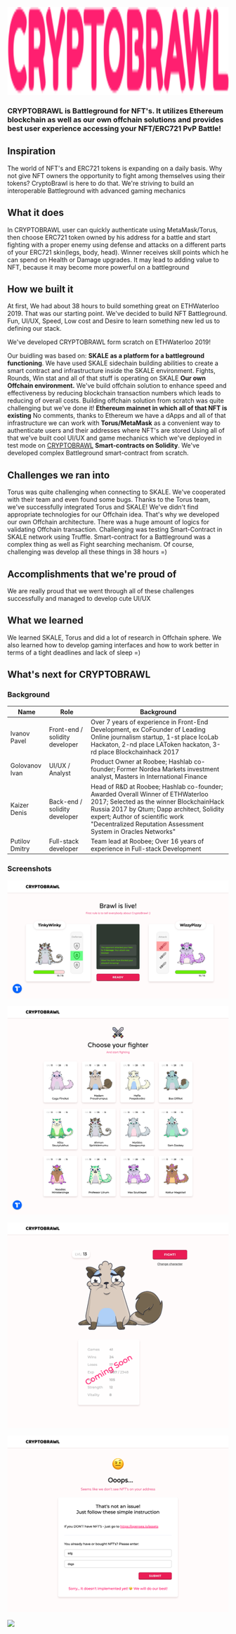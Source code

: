 <p align="center">
  <img src="https://github.com/RoobeeETHWaterloo/Contracts/blob/master/assets/CRYPTOBRAWL.svg" height="200" />
</p>

### CRYPTOBRAWL is Battleground for NFT's. It utilizes Ethereum blockchain as well as our own offchain solutions and provides best user experience accessing your NFT/ERC721 PvP Battle!

## Inspiration

The world of NFT's and ERC721 tokens is expanding on a daily basis. Why not give NFT owners the opportunity to fight among themselves using their tokens? CryptoBrawl is here to do that. We're striving to build an interoperable Battleground with advanced gaming mechanics

## What it does

In CRYPTOBRAWL user can quickly authenticate using MetaMask/Torus, then choose ERC721 token owned by his address for a battle and start fighting with a proper enemy using defense and attacks on a different parts of your ERC721 skin(legs, body, head). Winner receives skill points which he can spend on Health or Damage upgrades. It may lead to adding value to NFT, because it may become more powerful on a battleground 

## How we built it

At first, We had about 38 hours to build something great on ETHWaterloo 2019. That was our starting point.
We've decided to build NFT Battleground. Fun, UI/UX, Speed, Low cost and Desire to learn something new led us to defining our stack. 

We've developed CRYPTOBRAWL form scratch on ETHWaterloo 2019!

Our buidling was based on:
**SKALE as a platform for a battleground functioning**. We have used SKALE sidechain building abilities to create a smart contract and infrastructure inside the SKALE environment. Fights, Rounds, Win stat and all of that stuff is operating on SKALE
**Our own Offchain environment.** We've build offchain solution to enhance speed and effectiveness by reducing blockchain transaction numbers which leads to reducing of overall costs. Building offchain solution from scratch was quite challenging but we've done it!
**Ethereum mainnet in which all of that NFT is existing** No comments, thanks to Ethereum we have a dApps and all of that infrastructure we can work with
**Torus/MetaMask** as a convenient way to authenticate users and their addresses where NFT's are stored
Using all of that we've built cool UI/UX and game mechanics which we've deployed in test mode on [CRYPTOBRAWL](https://cryptobrawl.online)
**Smart-contracts on Solidity**. We've developed complex Battleground smart-contract from scratch.

## Challenges we ran into

Torus was quite challenging when connecting to SKALE. We've cooperated with their team and even found some bugs. Thanks to the Torus team, we've successfully integrated Torus and SKALE!
We've didn't find appropriate technologies for our Offchain idea. That's why we developed our own Offchain architecture. There was a huge amount of logics for validating Offchain transaction.
Challenging was testing Smart-Contract in SKALE network using Truffle.
Smart-contract for a Battleground was a complex thing as well as Fight searching mechanism.
Of course, challenging was develop all these things in 38 hours =)

## Accomplishments that we're proud of

We are really proud that we went through all of these challenges successfully and managed to develop cute UI/UX

## What we learned

We learned SKALE, Torus and did a lot of research in Offchain sphere. We also learned how to develop gaming interfaces and how to work better in terms of a tight deadlines and lack of sleep =)

## What's next for CRYPTOBRAWL
 
 
### Background

| Name | Role | Background | 
| ---- | ---- | ---------- |
| Ivanov Pavel | Front-end / solidity developer | Over 7 years of experience in Front-End Development, ex CoFounder of Leading Online journalism startup, 1-st place IcoLab Hackaton, 2-nd place LAToken hackaton, 3-rd place Blockchainhack 2017 |
| Golovanov Ivan | UI/UX / Analyst | Product Owner at Roobee; Hashlab co-founder; Former Nordea Markets investment analyst, Masters in International Finance|
| Kaizer Denis | Back-end / solidity developer | Head of R&D at Roobee; Hashlab co-founder; Awarded Overall Winner of ETHWaterloo 2017; Selected as the winner BlockchainHack Russia 2017 by Qtum; Dapp architect, Solidity expert; Author of scientific work "Decentralized Reputation Assessment System in Oracles Networks" |
| Putilov Dmitry | Full-stack developer | Team lead at Roobee; Over 16 years of experience in Full-stack Development |


### Screenshots

<p>
  <img src="./screenshots/1.png" />
</p>

<p>
  <img src="./screenshots/2.png" />
</p>

<p>
  <img src="./screenshots/3.png" />
</p>

<p>
  <img src="./screenshots/4.png" />
</p>

<p>
  <img src="./screenshots/5.png" />
</p>
